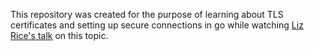 This repository was created for the purpose of learning about TLS certificates and setting up secure connections in go while watching [Liz Rice's talk](https://www.youtube.com/watch?v=kxKLYDLzuHA) on this topic.